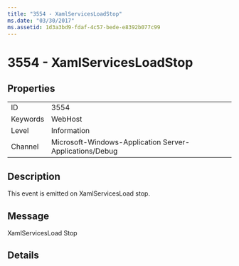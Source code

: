 ```yaml
---
title: "3554 - XamlServicesLoadStop"
ms.date: "03/30/2017"
ms.assetid: 1d3a3bd9-fdaf-4c57-bede-e8392b077c99
---
```

# 3554 - XamlServicesLoadStop
## Properties  
  
|||  
|-|-|  
|ID|3554|  
|Keywords|WebHost|  
|Level|Information|  
|Channel|Microsoft-Windows-Application Server-Applications/Debug|  
  
## Description  
 This event is emitted on XamlServicesLoad stop.  
  
## Message  
 XamlServicesLoad Stop  
  
## Details
